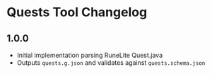 # Quests Tool Changelog

## 1.0.0

- Initial implementation parsing RuneLite Quest.java
- Outputs `quests.g.json` and validates against `quests.schema.json`

